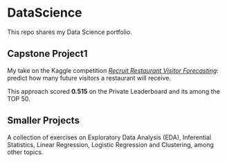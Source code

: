 # DataScience

This repo shares my Data Science portfolio.

Capstone Project1
--------------
My take on the Kaggle competition [*Recruit Restaurant Visitor Forecasting*](https://www.kaggle.com/c/recruit-restaurant-visitor-forecasting): predict how many future visitors a restaurant will receive. 

This approach scored **0.515** on the Private Leaderboard and its among the TOP 50.

Smaller Projects
--------------
A collection of exercises on Exploratory Data Analysis (EDA), Inferential Statistics, Linear Regression, Logistic Regression and Clustering, among other topics.

